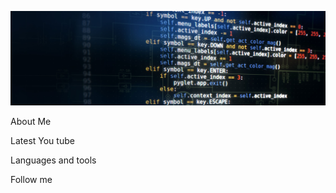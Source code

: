 ![Header](https://github.com/AwesomeXjs/awesomexjs/blob/main/assets/412.jpg)


About Me


Latest You tube


Languages and tools


Follow me